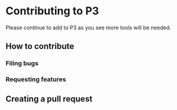 # Contributing to P3
Please continue to add to P3 as you see more tools will be needed. 

## How to contribute
### Filing bugs
### Requesting features

## Creating a pull request

